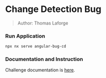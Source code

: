 # Change Detection Bug

> Author: Thomas Laforge

### Run Application

```bash
npx nx serve angular-bug-cd
```

### Documentation and Instruction

Challenge documentation is [here](https://angular-challenges.vercel.app/challenges/performance/32-angular-bug-cd/).
